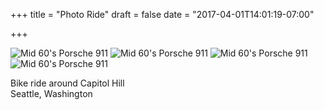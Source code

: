 +++
title = "Photo Ride"
draft = false
date = "2017-04-01T14:01:19-07:00"

+++

![Mid 60's Porsche 911](https://s3-us-west-2.amazonaws.com/ginput/DSCF6820.jpg)
![Mid 60's Porsche 911](https://s3-us-west-2.amazonaws.com/ginput/DSCF6833.jpg)
![Mid 60's Porsche 911](https://s3-us-west-2.amazonaws.com/ginput/DSCF6836.jpg)
![Mid 60's Porsche 911](https://s3-us-west-2.amazonaws.com/ginput/DSCF6817.jpg)

Bike ride around Capitol Hill<br>
Seattle, Washington
